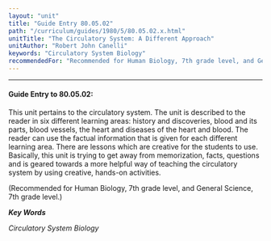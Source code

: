 ```yaml
---
layout: "unit"
title: "Guide Entry 80.05.02"
path: "/curriculum/guides/1980/5/80.05.02.x.html"
unitTitle: "The Circulatory System: A Different Approach"
unitAuthor: "Robert John Canelli"
keywords: "Circulatory System Biology"
recommendedFor: "Recommended for Human Biology, 7th grade level, and General Science, 7th grade level."
---
```

<body>
<hr/>
 <h4>
  Guide Entry to 80.05.02:
 </h4>
 This unit pertains to the circulatory system.  The unit is described to the reader in six different learning areas: history and discoveries, blood and its parts, blood vessels, the heart and diseases of the heart and blood.  The reader can use the factual information that is given for each different learning area.  There are lessons which are creative for the students to use.  Basically, this unit is trying to get away from memorization, facts, questions and is geared towards a more helpful way of teaching the circulatory system by using creative, hands-on activities.
 <p>
  (Recommended for Human Biology, 7th grade level, and General Science, 7th grade level.)
 </p>
<p>
  <b>
   <i>
    Key Words
   </i>
  </b>
  <br/>
 </p>
 <p>
  <i>
   Circulatory System Biology
  </i>
 </p>

</body>